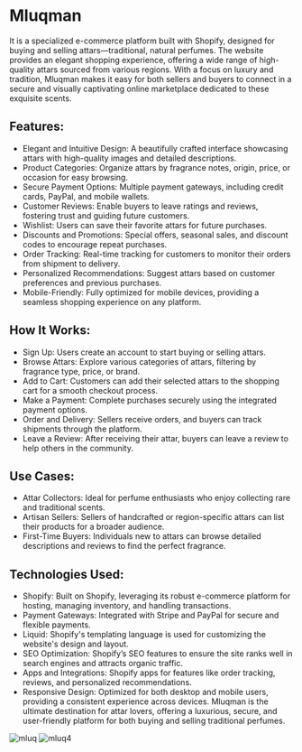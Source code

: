 # Mluqman 
It is a specialized e-commerce platform built with Shopify, designed for buying and selling attars—traditional, natural perfumes. The website provides an elegant shopping experience, offering a wide range of high-quality attars sourced from various regions. With a focus on luxury and tradition, Mluqman makes it easy for both sellers and buyers to connect in a secure and visually captivating online marketplace dedicated to these exquisite scents.

## Features:
- Elegant and Intuitive Design: A beautifully crafted interface showcasing attars with high-quality images and detailed descriptions.
- Product Categories: Organize attars by fragrance notes, origin, price, or occasion for easy browsing.
- Secure Payment Options: Multiple payment gateways, including credit cards, PayPal, and mobile wallets.
- Customer Reviews: Enable buyers to leave ratings and reviews, fostering trust and guiding future customers.
- Wishlist: Users can save their favorite attars for future purchases.
- Discounts and Promotions: Special offers, seasonal sales, and discount codes to encourage repeat purchases.
- Order Tracking: Real-time tracking for customers to monitor their orders from shipment to delivery.
- Personalized Recommendations: Suggest attars based on customer preferences and previous purchases.
- Mobile-Friendly: Fully optimized for mobile devices, providing a seamless shopping experience on any platform.
## How It Works:
- Sign Up: Users create an account to start buying or selling attars.
- Browse Attars: Explore various categories of attars, filtering by fragrance type, price, or brand.
- Add to Cart: Customers can add their selected attars to the shopping cart for a smooth checkout process.
- Make a Payment: Complete purchases securely using the integrated payment options.
- Order and Delivery: Sellers receive orders, and buyers can track shipments through the platform.
- Leave a Review: After receiving their attar, buyers can leave a review to help others in the community.
## Use Cases:
- Attar Collectors: Ideal for perfume enthusiasts who enjoy collecting rare and traditional scents.
- Artisan Sellers: Sellers of handcrafted or region-specific attars can list their products for a broader audience.
- First-Time Buyers: Individuals new to attars can browse detailed descriptions and reviews to find the perfect fragrance.
## Technologies Used:
- Shopify: Built on Shopify, leveraging its robust e-commerce platform for hosting, managing inventory, and handling transactions.
- Payment Gateways: Integrated with Stripe and PayPal for secure and flexible payments.
- Liquid: Shopify's templating language is used for customizing the website's design and layout.
- SEO Optimization: Shopify’s SEO features to ensure the site ranks well in search engines and attracts organic traffic.
- Apps and Integrations: Shopify apps for features like order tracking, reviews, and personalized recommendations.
- Responsive Design: Optimized for both desktop and mobile users, providing a consistent experience across devices.
Mluqman is the ultimate destination for attar lovers, offering a luxurious, secure, and user-friendly platform for both buying and selling traditional perfumes.

![mluq](https://github.com/user-attachments/assets/90790ce0-ce8e-4e5b-b6ef-7964d5b77851)
![mluq4](https://github.com/user-attachments/assets/6b76ceb4-1a8f-44ba-a2ad-e6d1a3ce4721)
